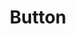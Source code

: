 ---
tags: component
title: Button
layout: default
intro:
url_uswds: https://designsystem.digital.gov/components/button
url_uswds_usage:
nice_uswds: Button component
description_uswds: ''
url_honeycrisp:
nice_honeycrisp: Button atom
description_honeycrisp: ''
---